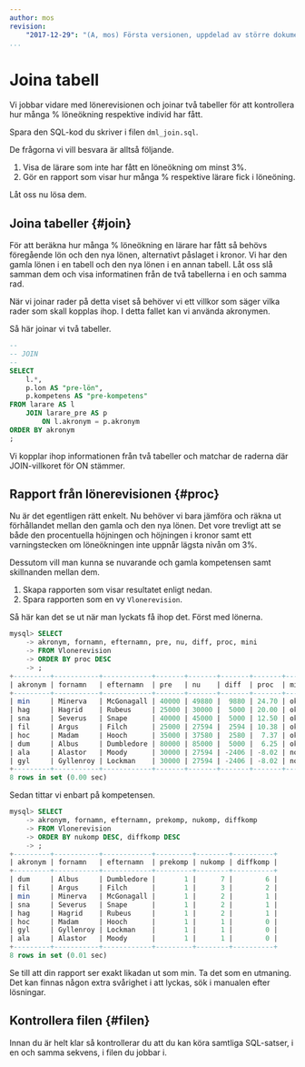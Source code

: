```yaml
---
author: mos
revision:
    "2017-12-29": "(A, mos) Första versionen, uppdelad av större dokument."
...
```

Joina tabell
==================================

Vi jobbar vidare med lönerevisionen och joinar två tabeller för att kontrollera hur många % löneökning respektive individ har fått.

Spara den SQL-kod du skriver i filen `dml_join.sql`.

De frågorna vi vill besvara är alltså följande.

1. Visa de lärare som inte har fått en löneökning om minst 3%.
1. Gör en rapport som visar hur många % respektive lärare fick i löneöning.

Låt oss nu lösa dem.



Joina tabeller {#join}
----------------------------------

För att beräkna hur många % löneökning en lärare har fått så behövs föregående lön och den nya lönen, alternativt påslaget i kronor. Vi har den gamla lönen i en tabell och den nya lönen i en annan tabell. Låt oss slå samman dem och visa informatinen från de två tabellerna i en och samma rad.

När vi joinar rader på detta viset så behöver vi ett villkor som säger vilka rader som skall kopplas ihop. I detta fallet kan vi använda akronymen.

Så här joinar vi två tabeller.

```sql
--
-- JOIN
--
SELECT
	l.*,
    p.lon AS "pre-lön",
    p.kompetens AS "pre-kompetens"
FROM larare AS l
	JOIN larare_pre AS p
		ON l.akronym = p.akronym
ORDER BY akronym
;
```

Vi kopplar ihop informationen från två tabeller och matchar de raderna där JOIN-villkoret för ON stämmer.



Rapport från lönerevisionen {#proc}
----------------------------------

Nu är det egentligen rätt enkelt. Nu behöver vi bara jämföra och räkna ut förhållandet mellan den gamla och den nya lönen. Det vore trevligt att se både den procentuella höjningen och höjningen i kronor samt ett varningstecken om löneökningen inte uppnår lägsta nivån om 3%.

Dessutom vill man kunna se nuvarande och gamla kompetensen samt skillnanden mellan dem.

1. Skapa rapporten som visar resultatet enligt nedan.
1. Spara rapporten som en vy `Vlonerevision`.

Så här kan det se ut när man lyckats få ihop det. Först med lönerna.

```sql
mysql> SELECT
    -> akronym, fornamn, efternamn, pre, nu, diff, proc, mini
    -> FROM Vlonerevision
    -> ORDER BY proc DESC
    -> ;
+---------+-----------+------------+-------+-------+-------+-------+------+
| akronym | fornamn   | efternamn  | pre   | nu    | diff  | proc  | mini |
+---------+-----------+------------+-------+-------+-------+-------+------+
| min     | Minerva   | McGonagall | 40000 | 49880 |  9880 | 24.70 | ok   |
| hag     | Hagrid    | Rubeus     | 25000 | 30000 |  5000 | 20.00 | ok   |
| sna     | Severus   | Snape      | 40000 | 45000 |  5000 | 12.50 | ok   |
| fil     | Argus     | Filch      | 25000 | 27594 |  2594 | 10.38 | ok   |
| hoc     | Madam     | Hooch      | 35000 | 37580 |  2580 |  7.37 | ok   |
| dum     | Albus     | Dumbledore | 80000 | 85000 |  5000 |  6.25 | ok   |
| ala     | Alastor   | Moody      | 30000 | 27594 | -2406 | -8.02 | nok  |
| gyl     | Gyllenroy | Lockman    | 30000 | 27594 | -2406 | -8.02 | nok  |
+---------+-----------+------------+-------+-------+-------+-------+------+
8 rows in set (0.00 sec)
```

Sedan tittar vi enbart på kompetensen.

```sql
mysql> SELECT
    -> akronym, fornamn, efternamn, prekomp, nukomp, diffkomp
    -> FROM Vlonerevision
    -> ORDER BY nukomp DESC, diffkomp DESC
    -> ;
+---------+-----------+------------+---------+--------+----------+
| akronym | fornamn   | efternamn  | prekomp | nukomp | diffkomp |
+---------+-----------+------------+---------+--------+----------+
| dum     | Albus     | Dumbledore |       1 |      7 |        6 |
| fil     | Argus     | Filch      |       1 |      3 |        2 |
| min     | Minerva   | McGonagall |       1 |      2 |        1 |
| sna     | Severus   | Snape      |       1 |      2 |        1 |
| hag     | Hagrid    | Rubeus     |       1 |      2 |        1 |
| hoc     | Madam     | Hooch      |       1 |      1 |        0 |
| gyl     | Gyllenroy | Lockman    |       1 |      1 |        0 |
| ala     | Alastor   | Moody      |       1 |      1 |        0 |
+---------+-----------+------------+---------+--------+----------+
8 rows in set (0.01 sec)
```

Se till att din rapport ser exakt likadan ut som min. Ta det som en utmaning. Det kan finnas någon extra svårighet i att lyckas, sök i manualen efter lösningar.



Kontrollera filen {#filen}
----------------------------------

Innan du är helt klar så kontrollerar du att du kan köra samtliga SQL-satser, i en och samma sekvens, i filen du jobbar i.
